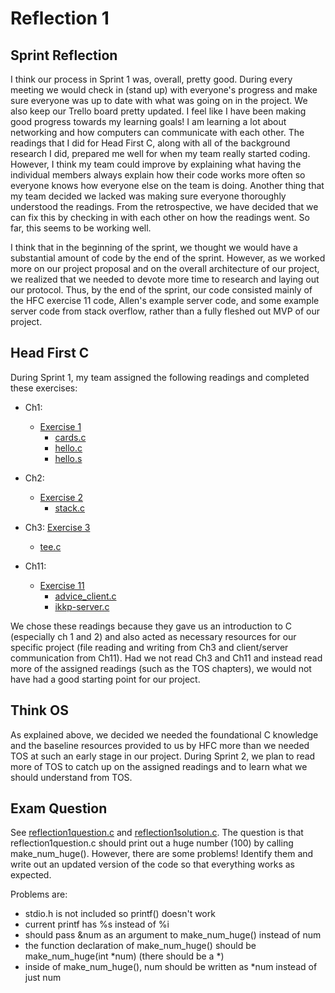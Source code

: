 # Reflection 1

## Sprint Reflection

I think our process in Sprint 1 was, overall, pretty good. During every meeting we would check in (stand up) with everyone's progress and make sure everyone was up to date with what was going on in the project. We also keep our Trello board pretty updated. I feel like I have been making good progress towards my learning goals! I am learning a lot about networking and how computers can communicate with each other. The readings that I did for Head First C, along with all of the background research I did, prepared me well for when my team really started coding. However, I think my team could improve by explaining what having the individual members always explain how their code works more often so everyone knows how everyone else on the team is doing. Another thing that my team decided we lacked was making sure everyone thoroughly understood the readings. From the retrospective, we have decided that we can fix this by checking in with each other on how the readings went. So far, this seems to be working well.

I think that in the beginning of the sprint, we thought we would have a substantial amount of code by the end of the sprint. However, as we worked more on our project proposal and on the overall architecture of our project, we realized that we needed to devote more time to research and laying out our protocol. Thus, by the end of the sprint, our code consisted mainly of the HFC exercise 11 code, Allen's example server code, and some example server code from stack overflow, rather than a fully fleshed out MVP of our project.

## Head First C
During Sprint 1, my team assigned the following readings and completed these exercises:

- Ch1:
  - [Exercise 1](https://github.com/jovanduy/ExercisesInC/tree/master/exercises/ex01)
    - [cards.c](https://github.com/jovanduy/ExercisesInC/blob/master/exercises/ex01/cards.c)
    - [hello.c](https://github.com/jovanduy/ExercisesInC/blob/master/exercises/ex01/hello.c)
    - [hello.s](https://github.com/jovanduy/ExercisesInC/blob/master/exercises/ex01/hello.s)

- Ch2:
  - [Exercise 2](https://github.com/jovanduy/ExercisesInC/tree/master/exercises/ex02)
    - [stack.c](https://github.com/jovanduy/ExercisesInC/blob/master/exercises/ex02/stack.c)

- Ch3:
  [Exercise 3](https://github.com/jovanduy/ExercisesInC/tree/master/exercises/ex03)
    - [tee.c](https://github.com/jovanduy/ExercisesInC/blob/master/exercises/ex03/tee.c)

- Ch11:
  - [Exercise 11](https://github.com/jovanduy/ExercisesInC/tree/master/exercises/ex11)
    - [advice_client.c](https://github.com/jovanduy/ExercisesInC/blob/master/exercises/ex11/advice_client.c)
    - [ikkp-server.c](https://github.com/jovanduy/ExercisesInC/blob/master/exercises/ex11/ikkp-server.c)

We chose these readings because they gave us an introduction to C (especially ch 1 and 2) and also acted as necessary resources for our specific project (file reading and writing from Ch3 and client/server communication from Ch11). Had we not read Ch3 and Ch11 and instead read more of the assigned readings (such as the TOS chapters), we would not have had a good starting point for our project.

## Think OS

As explained above, we decided we needed the foundational C knowledge and the baseline resources provided to us by HFC more than we needed TOS at such an early stage in our project. During Sprint 2, we plan to read more of TOS to catch up on the assigned readings and to learn what we should understand from TOS.

## Exam Question
See [reflection1question.c](https://github.com/jovanduy/ExercisesInC/blob/master/reflections/reflection1question.c) and [reflection1solution.c](https://github.com/jovanduy/ExercisesInC/blob/master/reflections/reflection1solution.c). The question is that reflection1question.c should print out a huge number (100) by calling make_num_huge(). However, there are some problems! Identify them and write out an updated version of the code so that everything works as expected.

Problems are:
- stdio.h is not included so printf() doesn't work
- current printf has %s instead of %i
- should pass &num as an argument to make_num_huge() instead of num
- the function declaration of make_num_huge() should be make_num_huge(int \*num) (there should be a \*)
- inside of make_num_huge(), num should be written as \*num instead of just num
